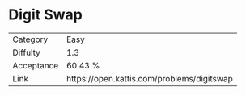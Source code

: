 # Digit Swap

<table>
    <tr>
        <td>Category</td>
        <td>Easy</td>
    </tr>
    <tr>
        <td>Diffulty</td>
        <td>1.3</td>
    </tr>
    <tr>
        <td>Acceptance</td>
        <td>60.43 %</td>
    </tr>
    <tr>
        <td>Link</td>
        <td>https://open.kattis.com/problems/digitswap</td>
    </tr>
</table>
